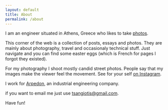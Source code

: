 ```yaml
---
layout: default
title: About
permalink: /about
---
```


I am an engineer situated in Athens, Greece who likes to take <a href="https://tsangiotis.com/photography">photos</a>.

This corner of the web is a collection of posts, essays and photos. They are mainly about photography, travel and occasionaly technical stuff. Just navigate and you can find some easter eggs (which is French for pages I forgot they existed).

For my photography I shoot mostly candid street photos. People say that my images make the viewer feel the movement. See for your self [on Instagram](https://instagram.com/tsangiotis).

I work for [Arpedon](https://www.arpedon.com), an industrial engineering company.

if you want to email me just use [tsangiotis@gmail.com](mailto:tsangiotis@gmail.com).

Have fun!
